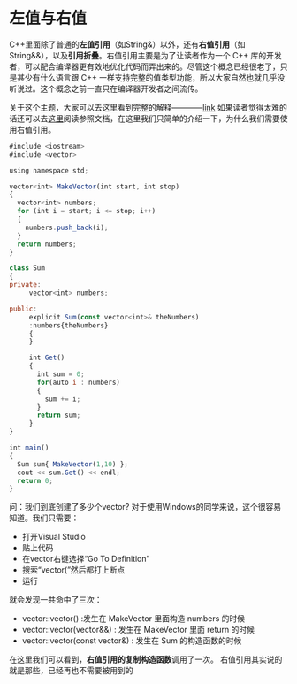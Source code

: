 # 左值与右值
C++里面除了普通的**左值引用**（如String&）以外，还有**右值引用**（如String&&），以及**引用折叠**。右值引用主要是为了让读者作为一个 C++ 库的开发者，可以配合编译器更有效地优化代码而弄出来的。尽管这个概念已经很老了，只是甚少有什么语言跟 C++ 一样支持完整的值类型功能，所以大家自然也就几乎没听说过。这个概念之前一直只在编译器开发者之间流传。

关于这个主题，大家可以去这里看到完整的解释————[link](http://en.cppreference.com/w/cpp/language/value_category)
如果读者觉得太难的话还可以去[这里](https://www.ibm.com/developerworks/cn/aix/library/1307_lisl_c11/)阅读参照文档，在这里我们只简单的介绍一下，为什么我们需要使用右值引用。
``` javascript
#include <iostream>
#include <vector>

using namespace std;

vector<int> MakeVector(int start, int stop)
{
  vector<int> numbers;
  for (int i = start; i <= stop; i++)
  {
    numbers.push_back(i);
  }
  return numbers;
}

class Sum
{
private:
     vector<int> numbers;

public:
     explicit Sum(const vector<int>& theNumbers)
     :numbers{theNumbers}
     {
     }

     int Get()
     {
       int sum = 0;
       for(auto i : numbers)
       {
         sum += i;
       }
       return sum;
     }
}

int main()
{
  Sum sum{ MakeVector(1,10) };
  cout << sum.Get() << endl;
  return 0;
}
```
问：我们到底创建了多少个vector<int>?
对于使用Windows的同学来说，这个很容易知道。我们只需要：
* 打开Visual Studio
* 贴上代码
* 在vector右键选择“Go To Definition”
* 搜索“vector(”然后都打上断点
* 运行

就会发现一共命中了三次：
* vector::vector() :发生在 MakeVector 里面构造 numbers 的时候
* vector::vector(vector&&) : 发生在 MakeVector 里面 return 的时候
* vector::vector(const vector&) : 发生在 Sum 的构造函数的时候

在这里我们可以看到，**右值引用的复制构造函数**调用了一次。 右值引用其实说的就是那些，已经再也不需要被用到的
